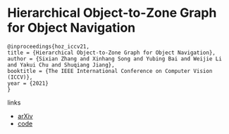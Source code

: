 # Hierarchical Object-to-Zone Graph for Object Navigation

```
@inproceedings{hoz_iccv21,
title = {Hierarchical Object-to-Zone Graph for Object Navigation},
author = {Sixian Zhang and Xinhang Song and Yubing Bai and Weijie Li and Yakui Chu and Shuqiang Jiang},
booktitle = {The IEEE International Conference on Computer Vision (ICCV)},
year = {2021}
}
```

links
- [arXiv](https://arxiv.org/abs/2109.02066)
- [code](https://github.com/sx-zhang/HOZ)